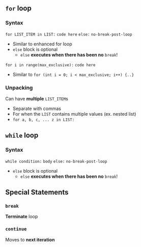 ## `for` loop
### Syntax
`for LIST_ITEM in LIST:`
	`code here`
`else:`
	`no-break-post-loop`
- Similar to enhanced for loop
- `else` block is optional
	- `else` **executes when there has been no** `break`!

`for i in range(max_exclusive):`
	`code here`
- Similar to `for (int i = 0; i < max_exclusive; i++) {..}`
### Unpacking
Can have **multiple** `LIST_ITEM`s
- Separate with commas
- For when the `LIST` contains multiple values (ex. nested list)
- `for a, b, c, ... z in LIST:`
## `while` loop
### Syntax
`while condition:`
	`body`
`else:`
	`no-break-post-loop`
- `else` block is optional
	- `else` **executes when there has been no** `break`!
## Special Statements
### `break`
**Terminate** loop
### `continue`
Moves to **next iteration**
